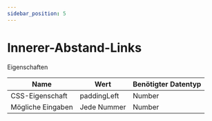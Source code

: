 ```yaml
---
sidebar_position: 5
---
```


# Innerer-Abstand-Links

Eigenschaften

| Name              | Wert              | Benötigter Datentyp   |
| ----              | ----              | --------------------- |
| CSS-Eigenschaft   | paddingLeft    | Number           |
| Mögliche Eingaben | Jede Nummer | Number           |